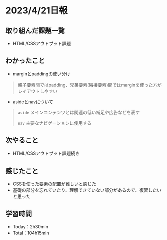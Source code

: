 # 2023/4/21日報

## 取り組んだ課題一覧
- HTML/CSSアウトプット課題

## わかったこと
- marginとpaddingの使い分け
> 親子要素間ではpadding、兄弟要素(隣接要素)間ではmarginを使った方がレイアウトしやすい

- asideとnavについて
> `aside` メインコンテンツとは関連の低い補足や広告などを表す
>
> `nav` 主要なナビゲーションに使用する

## 次やること
- HTML/CSSアウトプット課題続き

## 感じたこと
- CSSを使った要素の配置が難しいと感じた
- 基礎の部分を忘れていたり、理解できていない部分があるので、復習したいと思った

## 学習時間
- Today：2h30min
- Total：104h15min


